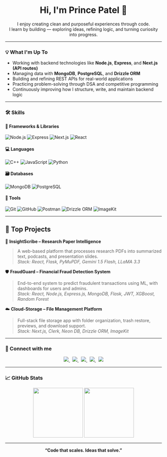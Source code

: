 <h1 align="center">Hi, I'm Prince Patel 👋</h1>

<p align="center">
  I enjoy creating clean and purposeful experiences through code.<br/>
  I learn by building — exploring ideas, refining logic, and turning curiosity into progress.
</p>

---

### 💡 What I'm Up To

- Working with backend technologies like **Node.js**, **Express**, and **Next.js (API routes)**
- Managing data with **MongoDB**, **PostgreSQL**, and **Drizzle ORM**
- Building and refining REST APIs for real-world applications
- Practicing problem-solving through DSA and competitive programming
- Continuously improving how I structure, write, and maintain backend logic


---

### 🛠️ Skills

#### 🚀 Frameworks & Libraries  
![Node.js](https://img.shields.io/badge/Node.js-339933?style=for-the-badge&logo=nodedotjs&logoColor=white)
![Express](https://img.shields.io/badge/Express.js-000000?style=for-the-badge&logo=express&logoColor=white)
![Next.js](https://img.shields.io/badge/Next.js-000000?style=for-the-badge&logo=nextdotjs&logoColor=white)
![React](https://img.shields.io/badge/React-61DAFB?style=for-the-badge&logo=react&logoColor=black)

#### 💻 Languages  
![C++](https://img.shields.io/badge/C++-00599C?style=for-the-badge&logo=c%2B%2B&logoColor=white)
![JavaScript](https://img.shields.io/badge/JavaScript-F7DF1E?style=for-the-badge&logo=javascript&logoColor=black)
![Python](https://img.shields.io/badge/Python-3776AB?style=for-the-badge&logo=python&logoColor=white)

#### 🗃️ Databases  
![MongoDB](https://img.shields.io/badge/MongoDB-4EA94B?style=for-the-badge&logo=mongodb&logoColor=white)
![PostgreSQL](https://img.shields.io/badge/PostgreSQL-336791?style=for-the-badge&logo=postgresql&logoColor=white)

#### 🧰 Tools  
![Git](https://img.shields.io/badge/Git-F05032?style=for-the-badge&logo=git&logoColor=white)
![GitHub](https://img.shields.io/badge/GitHub-181717?style=for-the-badge&logo=github&logoColor=white)
![Postman](https://img.shields.io/badge/Postman-FF6C37?style=for-the-badge&logo=postman&logoColor=white)
![Drizzle ORM](https://img.shields.io/badge/Drizzle-000000?style=for-the-badge&logo=data&logoColor=white)
![ImageKit](https://img.shields.io/badge/ImageKit-27B7E6?style=for-the-badge&logo=imagekit&logoColor=white)


---

## 🚀 Top Projects

🔬 **InsightScribe – Research Paper Intelligence**  
> A web-based platform that processes research PDFs into summarized text, podcasts, and presentation slides.  
> *Stack: React, Flask, PyMuPDF, Gemini 1.5 Flash, LLaMA 3.3*

🛡 **FraudGuard – Financial Fraud Detection System**  
> End-to-end system to predict fraudulent transactions using ML, with dashboards for users and admins.  
> *Stack: React, Node.js, Express.js, MongoDB, Flask, JWT, XGBoost, Random Forest*

☁️ **Cloud-Storage – File Management Platform**  
> Full-stack file storage app with folder organization, trash restore, previews, and download support.  
> *Stack: Next.js, Clerk, Neon DB, Drizzle ORM, ImageKit*


---

### 🧠 Connect with me

<p align="center">
  <a href="https://www.linkedin.com/in/prince-patel-3a5b40292/">
    <img src="https://img.shields.io/badge/LinkedIn-0077B5?style=for-the-badge&logo=linkedin&logoColor=white"/>
  </a>
  &nbsp;
  <a href="mailto:princepatel5598@gmail.com">
    <img src="https://img.shields.io/badge/Email-D14836?style=for-the-badge&logo=gmail&logoColor=white"/>
  </a>
  &nbsp;
  <a href="https://leetcode.com/u/princepatel5598">
    <img src="https://img.shields.io/badge/LeetCode-FFA116?style=for-the-badge&logo=leetcode&logoColor=white"/>
  </a>
  &nbsp;
  <a href="https://codeforces.com/profile/PrincePatel4806">
    <img src="https://img.shields.io/badge/Codeforces-1F8ACB?style=for-the-badge&logo=codeforces&logoColor=white"/>
  </a>
  &nbsp;
  <a href="https://www.codechef.com/users/prince5598">
    <img src="https://img.shields.io/badge/CodeChef-5B4638?style=for-the-badge&logo=codechef&logoColor=white"/>
  </a>
</p>

---

### 📈 GitHub Stats

<p align="center">
  <img src="https://github-readme-stats.vercel.app/api?username=Prince5598&show_icons=true&theme=tokyonight&hide=issues&count_private=true" height="160"/>
  <img src="https://github-readme-stats.vercel.app/api/top-langs/?username=Prince5598&layout=compact&theme=tokyonight" height="160"/>
</p>

---

<p align="center"><strong>“Code that scales. Ideas that solve.”</strong></p>
